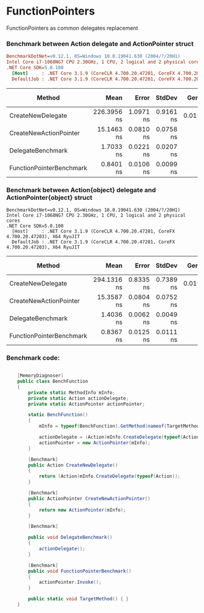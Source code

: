 # FunctionPointers
FunctionPointers as common delegates replacement


### Benchmark between Action delegate and ActionPointer struct

```ini
BenchmarkDotNet=v0.12.1, OS=Windows 10.0.19041.630 (2004/?/20H1)
Intel Core i7-1068NG7 CPU 2.30GHz, 1 CPU, 2 logical and 2 physical cores
.NET Core SDK=5.0.100
  [Host]     : .NET Core 3.1.9 (CoreCLR 4.700.20.47201, CoreFX 4.700.20.47203), X64 RyuJIT
  DefaultJob : .NET Core 3.1.9 (CoreCLR 4.700.20.47201, CoreFX 4.700.20.47203), X64 RyuJIT
```
|                   Method |        Mean |     Error |    StdDev |  Gen 0 | Gen 1 | Gen 2 | Allocated |
|------------------------- |------------:|----------:|----------:|-------:|------:|------:|----------:|
|        CreateNewDelegate | 226.3956 ns | 1.0971 ns | 0.9161 ns | 0.0153 |     - |     - |      64 B |
|   CreateNewActionPointer |  15.1463 ns | 0.0810 ns | 0.0758 ns |      - |     - |     - |         - |
|        DelegateBenchmark |   1.7033 ns | 0.0221 ns | 0.0207 ns |      - |     - |     - |         - |
| FunctionPointerBenchmark |   0.8401 ns | 0.0106 ns | 0.0099 ns |      - |     - |     - |         - |


### Benchmark between Action{object} delegate and ActionPointer{object} struct

```
BenchmarkDotNet=v0.12.1, OS=Windows 10.0.19041.630 (2004/?/20H1)
Intel Core i7-1068NG7 CPU 2.30GHz, 1 CPU, 2 logical and 2 physical cores
.NET Core SDK=5.0.100
  [Host]     : .NET Core 3.1.9 (CoreCLR 4.700.20.47201, CoreFX 4.700.20.47203), X64 RyuJIT
  DefaultJob : .NET Core 3.1.9 (CoreCLR 4.700.20.47201, CoreFX 4.700.20.47203), X64 RyuJIT
```

|                   Method |        Mean |     Error |    StdDev |  Gen 0 | Gen 1 | Gen 2 | Allocated |
|------------------------- |------------:|----------:|----------:|-------:|------:|------:|----------:|
|        CreateNewDelegate | 294.1316 ns | 0.8335 ns | 0.7389 ns | 0.0153 |     - |     - |      64 B |
|   CreateNewActionPointer |  15.3587 ns | 0.0804 ns | 0.0752 ns |      - |     - |     - |         - |
|        DelegateBenchmark |   1.4036 ns | 0.0062 ns | 0.0049 ns |      - |     - |     - |         - |
| FunctionPointerBenchmark |   0.8367 ns | 0.0125 ns | 0.0111 ns |      - |     - |     - |         - |

### Benchmark code:
```csharp

    [MemoryDiagnoser]
    public class BenchFunction
    {
        private static MethodInfo mInfo;
        private static Action actionDelegate;
        private static ActionPointer actionPointer;

        static BenchFunction()
        {
            mInfo = typeof(BenchFunction).GetMethod(nameof(TargetMethod));

            actionDelegate = (Action)mInfo.CreateDelegate(typeof(Action));
            actionPointer = new ActionPointer(mInfo);
        }

        [Benchmark]
        public Action CreateNewDelegate()
        {
            return (Action)mInfo.CreateDelegate(typeof(Action));
        }

        [Benchmark]
        public ActionPointer CreateNewActionPointer()
        {
            return new ActionPointer(mInfo);
        }

        [Benchmark]

        public void DelegateBenchmark()
        {
            actionDelegate();
        }

        [Benchmark]
        public void FunctionPointerBenchmark()
        {
            actionPointer.Invoke();
        }

        public static void TargetMethod() { }
    }

```
